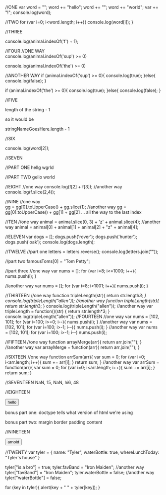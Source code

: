 //ONE
var word = "";
word += "hello";
word += "";
word += "world";
var += "!";
console.log(word);

//TWO
for (var i=0; i<word.length; i++){
console.log(word[i]);
}

//THREE

console.log(animal.indexOf('f') + 1);

//FOUR
//ONE WAY	
console.log(animal.indexOf('sup') >= 0)

console.log(animal.indexOf('the') >= 0)

//ANOTHER WAY
if (animal.indexOf('sup') >= 0){
console.log(true);
}else{
console.log(false);
}

if (animal.indexOf('the') >= 0){
console.log(true);
}else{
console.log(false);
}

//FIVE

length of the string - 1

so it would be 

stringNameGoesHere.length - 1

//SIX

console.log(word[2]);

//SEVEN

//PART ONE
hellg wgrld

//PART TWO
gello world

//EIGHT
//one way
console.log(f[2] + f[3]);
//another way
console.log(f.slice(2,4));

//NINE
//one way	
gg = gg[0].toUpperCase() + gg.slice(1);
//another way
gg = gg[0].toUpperCase() + gg[1] + gg[2] ... all the way to the last index

//TEN
//one way
animal = animal.slice(0, 3) + 'z' + animal.slice(4);
//another way
animal = animal[0] + animal[1] + animal[2] + "z" + animal[4];

//ELEVEN
var dogs = [];
dogs.push('rover');
dogs.push('hunter');
dogs.push('oak');
console.log(dogs.length);

//TWELVE
//part one
letters = letters.reverse();
console.log(letters.join(""));

//part two
famousToms[0] = "Tom Petty";

//part three
//one way
var nums = [];
for (var i=8; i<=1000; i++){
nums.push(i);
}

//another way
var nums = [];
for (var i=8; i<1001; i++){
nums.push(i);
}

//THIRTEEN
//one way
function tripleLength(str){
return str.length*3;
}
console.log(tripleLength("allen"));
//another way
function tripleLength(str){ return str.length*3; }
console.log(tripleLength("allen"));
//another way
var tripleLength = function()(str) {
return str.length*3;
}
console.log(tripleLength("allen"));
//FOURTEEN
//one way
var nums = [102, 101];
for (var i=100; i>=0; i--){
nums.push(i);
}
//another way
var nums = [102, 101];
for (var i=100; i>-1; i--){
nums.push(i);
}
//another way
var nums = [102, 101];
for (var i=100; i>-1; i--) nums.push(i);

//FIFTEEN
//one way
function arrayMerge(arr){
return arr.join("");
}
//another way
var arrayMerge = function(arr){
return arr.join("");
}

//SIXTEEN
//one way
function arrSum(arr){
var sum = 0;
for (var i=0; i<arr.length; i++){
sum += arr[i];
}
return sum;
}
//another way
var arrSum = function(arr){
var sum = 0;
for (var i=0; i<arr.length; i++){
sum += arr[i];
}
return sum;
}

//SEVENTEEN
NaN, 15, NaN, hi6, 48

//EIGHTEEN
<!DOCTYPE html>
<html>
<head>
<title></title>
</head>
<body>
<button>hello</button>
<script type="text/javascript" src="jQuery cdn link"></script>
<script type="text/javascript">
$('button').on('click', function(){
alert('hello'); //one way
alert($(this).text()); //another way
})
</script>
</body>
</html>

bonus part one:
doctype tells what version of html we're using

bonus part two:
margin
border
padding
content

//NINETEEN
<!DOCTYPE html>
<html>
<head>
<title></title>
</head>
<body>
<button>arnold</button>
<div id="movieInfo"></div>
<script type="text/javascript" src="jQuery cdn link"></script>
<script type="text/javascript">
$('button').on('click', function(){
$.ajax({
url: "http://www.omdbapi.com/?t=the+terminator",
method: "GET"
}).done(function(data){
//one way
$('#movieInfo').append(data.Year);
$('#movieInfo').append(data.Awards);
$('#movieInfo').append(data.Actors);
//another way
$('#movieInfo').text(data.Year + data.Awards + data.Actors);
//another way
$('#movieInfo').html(data.Year + data.Awards + data.Actors);
//another way
$('#movieInfo').text(data.Year + " " + data.Awards + " " + data.Actors);
})
})
</script>
</body>
</html>

//TWENTY
var tyler = {
name: "Tyler",
waterBottle: true,
whereLunchToday: "Tyler's house"
}

tyler["is a bro"] = true;
tyler.favBand = "Iron Maiden"; 
//another way
tyler["favBand"] = "Iron Maiden";
tyler.waterBottle = false;
//another way
tyler["waterBottle"] = false;

for (key in tyler){
alert(key + " " + tyler[key]);
}

